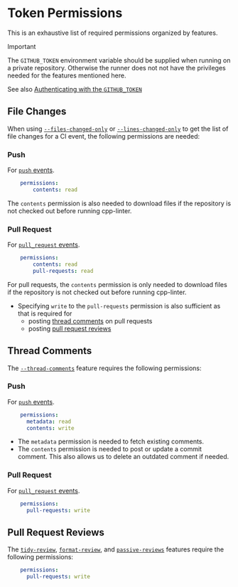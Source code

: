 <!-- markdownlint-disable MD024 -->

# Token Permissions

This is an exhaustive list of required permissions organized by features.

> [!important]
> The `GITHUB_TOKEN` environment variable should be supplied when running on a private repository.
> Otherwise the runner does not not have the privileges needed for the features mentioned here.
>
> See also [Authenticating with the `GITHUB_TOKEN`](https://docs.github.com/en/actions/reference/authentication-in-a-workflow)

[push-events]: https://docs.github.com/en/actions/using-workflows/events-that-trigger-workflows#push
[pr-events]: https://docs.github.com/en/actions/using-workflows/events-that-trigger-workflows#pull_request

## File Changes

When using [`--files-changed-only`](cli.md#-f---files-changed-only) or
[`--lines-changed-only`](cli.md#-l---lines-changed-only) to get the list
of file changes for a CI event, the following permissions are needed:

### Push

For [`push` events][push-events].

```yaml
    permissions:
        contents: read
```

The `contents` permission is also needed to download files if the repository is not
checked out before running cpp-linter.

### Pull Request

For [`pull_request` events][pr-events].

```yaml
    permissions:
        contents: read
        pull-requests: read
```

For pull requests, the `contents` permission is only needed to download files if
the repository is not checked out before running cpp-linter.

* Specifying `write` to the `pull-requests` permission is also sufficient as that is
  required for
  * posting [thread comments](#thread-comments) on pull requests
  * posting [pull request reviews](#pull-request-reviews)

## Thread Comments

The [`--thread-comments`](cli.md#-g---thread-comments) feature requires the following permissions:

### Push

For [`push` events][push-events].

```yaml
    permissions:
      metadata: read
      contents: write
```

* The `metadata` permission is needed to fetch existing comments.
* The `contents` permission is needed to post or update a commit comment.
  This also allows us to delete an outdated comment if needed.

### Pull Request

For [`pull_request` events][pr-events].

```yaml
    permissions:
      pull-requests: write
```

## Pull Request Reviews

The [`tidy-review`](cli.md#-d---tidy-review), [`format-review`](cli.md#-m---format-review), and [`passive-reviews`](cli.md#-r---passive-reviews) features require the following permissions:

```yaml
    permissions:
      pull-requests: write
```
